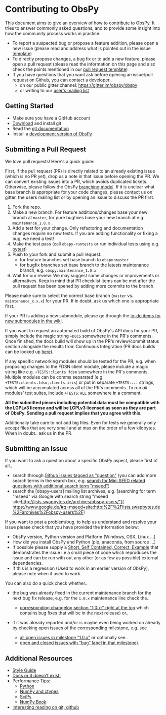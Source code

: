 # Contributing to ObsPy

This document aims to give an overview of how to contribute to ObsPy. It tries
to answer commonly asked questions, and to provide some insight into how the
community process works in practice.

* To report a suspected bug or propose a feature addition, please open a new issue (please read and address what is pointed out in the issue [template](https://github.com/obspy/obspy/blob/master/.github/ISSUE_TEMPLATE.md))
* To directly propose changes, a bug fix or to add a new feature, please open a pull request (please read the information on this page and also check the points mentioned in our [pull request template](https://github.com/obspy/obspy/blob/master/.github/PULL_REQUEST_TEMPLATE.md))
* If you have questions that you want ask before opening an issue/pull request on Github, you can contact a developer..
   * on our public gitter channel: https://gitter.im/obspy/obspy
   * or writing to our [user's mailing list](https://github.com/obspy/obspy/wiki#obspy-users)

## Getting Started

 * Make sure you have a GitHub account
 * [Download](https://git-scm.com/downloads) and install git
 * Read the [git documentation](https://git-scm.com/book/en/Git-Basics)
 * Install a [development version of ObsPy](https://github.com/obspy/obspy/wiki/Developer-Installation)

## Submitting a Pull Request

We love pull requests! Here's a quick guide:

First, if the pull request (PR) is directly related to an already existing issue (which is no PR yet), drop us a note in that issue before opening the PR. We can convert existing issues into a PR, which avoids duplicated tickets. Otherwise, please follow the ObsPy [branching model](https://github.com/obspy/obspy/wiki/ObsPy-Git-Branching-Model). If it is unclear what base branch is appropriate for your code changes, please contact us on gitter, the users mailing list or by opening an issue to discuss the PR first.

 1. Fork the repo.
 2. Make a new branch. For feature additions/changes base your new branch at `master`, for pure bugfixes base your new branch at e.g. `maintenance_1.0.x` .
 3. Add a test for your change. Only refactoring and documentation changes require no new tests. If you are adding functionality or fixing a bug, we need a test!
 4. Make the test pass (call `obspy-runtests` or run individual tests using e.g. [pytest](https://docs.pytest.org/en/latest/usage.html#specifying-tests-selecting-tests))
 5. Push to your fork and submit a pull request.
    - for feature branches set base branch to `obspy:master`
    - for bugfix branches set base branch to the latests maintenance branch, e.g. `obspy:maintenance_1.0.x`
 6. Wait for our review. We may suggest some changes or improvements or alternatives. Keep in mind that PR checklist items can be met after the pull request has been opened by adding more commits to the branch.

Please make sure to select the correct base branch (`master` vs. `maintenance_x.x.x`) for your PR. If in doubt, ask us which one is appropriate first.

If your PR is adding a new submodule, please go through the [to-do items for new submodules in the wiki](https://github.com/obspy/obspy/wiki/How-to%3A-add-a-new-submodule).

If you want to request an automated build of ObsPy's API docs for your PR, simply include the magic string `+DOCS` somewhere in the PR's comments. Once finished, the docs build will show up in the PR's review/commit status section alongside the results from Continuous Integration (PR docs builds can be looked up [here](http://docs.obspy.org/pull-requests/)).

If any specific networking modules should be tested for the PR, e.g. when proposing changes to the FDSN client module, please include a magic string like e.g. `+TESTS:clients.fdsn` somewhere in the PR's comments. Multiple modules can be comma separated (e.g. `+TESTS:clients.fdsn,clients.iris`) or put in separate `+TESTS:...` strings, which will be accumulated across all of the PR's comments. To run *all* modules' test suites, include `+TESTS:ALL` somewhere in a comment.

**All the submitted pieces including potential data must be compatible with the LGPLv3 license and will be LGPLv3 licensed as soon as they are part of ObsPy. Sending a pull request implies that you agree with this.**

Additionally take care to not add big files. Even for tests we generally only accept files that are very small and at max on the order of a few kilobytes. When in doubt.. ask us in the PR.

## Submitting an Issue

If you want to ask a question about a specific ObsPy aspect, please first of all..

 * search through [Github issues tagged as "question"](https://github.com/obspy/obspy/issues?q=label%3Aquestion)
   (you can add more search terms in the search box, e.g.
   [search for Mini SEED related questions with additional search term "mseed"](
    https://github.com/obspy/obspy/issues?utf8=%E2%9C%93&q=label%3Aquestion+mseed))
 * search the [obspy-users] mailing list archives, e.g.
   [searching for term "mseed" via Google with search string "mseed site:http://lists.swapbytes.de/archives/obspy-users/"](
    https://www.google.de/#q=mseed+site:http:%2F%2Flists.swapbytes.de%2Farchives%2Fobspy-users%2F)

If you want to post a problem/bug, to help us understand and resolve your issue
please check that you have provided the information below:

*  ObsPy version, Python version and Platform (Windows, OSX, Linux ...)
*  How did you install ObsPy and Python (pip, anaconda, from source ...)
*  If possible please supply a [Short, Self Contained, Correct, Example](http://sscce.org/)
      that demonstrates the issue i.e a small piece of code which reproduces
      the issue and can be run with out any other (or as few as possible)
      external dependencies.
*  If this is a regression (Used to work in an earlier version of ObsPy),
      please note when it used to work.

You can also do a quick check whether..

 * the bug was already fixed in the current maintenance branch for the next bug
   fix release, e.g. for the `1.0.x` maintenance line check the..

   * [corresponding changelog section "1.0.x:" right at the top](
      https://github.com/obspy/obspy/blob/maintenance_1.0.x/CHANGELOG.txt)
      which contains bug fixes that will be in the next release) or..

 * if it was already reported and/or is maybe even being worked on already by
   checking open issues of the corresponding milestone, e.g. see

   * [all open issues in milestone "1.0.x"](
      https://github.com/obspy/obspy/milestones/1.0.x) or optionally see..
   * [open and closed issues with "bug" label in that milestone](
      https://github.com/obspy/obspy/issues?utf8=%E2%9C%93&q=milestone%3A1.0.x+label%3Abug+)).

## Additional Resources

 * [Style Guide](https://docs.obspy.org/coding_style.html)
 * [Docs or it doesn't exist!](http://lukeplant.me.uk/blog/posts/docs-or-it-doesnt-exist/)
 * Performance Tips:
    * [Python](https://wiki.python.org/moin/PythonSpeed/PerformanceTips)
    * [NumPy and ctypes](https://www.scipy.org/Cookbook/Ctypes)
    * [SciPy](https://wiki.scipy.org/PerformancePython)
    * [NumPy Book](http://csc.ucdavis.edu/~chaos/courses/nlp/Software/NumPyBook.pdf)
 * [Interesting reading on git, github](https://github.com/obspy/obspy/wiki/Interesting-Reading-on-Git%2C-GitHub)

